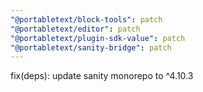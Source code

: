 ```yaml
---
"@portabletext/block-tools": patch
"@portabletext/editor": patch
"@portabletext/plugin-sdk-value": patch
"@portabletext/sanity-bridge": patch
---
```


fix(deps): update sanity monorepo to ^4.10.3
